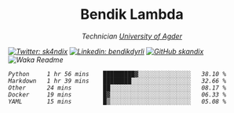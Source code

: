 <h1 align="center"> Bendik Lambda </h1>
<p align="center"><em>Technician <a href="http://www.uia.no">University of Agder</a></p>



[![Twitter: sk4ndix](https://img.shields.io/twitter/follow/sk4ndix?style=social)](https://twitter.com/sk4ndix)
[![Linkedin: bendikdyrli](https://img.shields.io/badge/-bendikdyrli-blue?style=flat-square&logo=Linkedin&logoColor=white&link=https://www.linkedin.com/in/bendikdyrli/)](https://www.linkedin.com/in/bendikdyrli/)
[![GitHub skandix](https://img.shields.io/github/followers/skandix?label=follow&style=social)](https://github.com/skandix)
![Waka Readme](https://github.com/skandix/skandix/workflows/Waka%20Readme/badge.svg)


<!--START_SECTION:waka-->
```text
Python     1 hr 56 mins    █████████▓░░░░░░░░░░░░░░░   38.10 % 
Markdown   1 hr 39 mins    ████████░░░░░░░░░░░░░░░░░   32.66 % 
Other      24 mins         ██░░░░░░░░░░░░░░░░░░░░░░░   08.17 % 
Docker     19 mins         █▓░░░░░░░░░░░░░░░░░░░░░░░   06.33 % 
YAML       15 mins         █▒░░░░░░░░░░░░░░░░░░░░░░░   05.08 % 
```
<!--END_SECTION:waka-->

